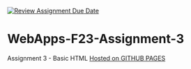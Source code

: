 [![Review Assignment Due Date](https://classroom.github.com/assets/deadline-readme-button-24ddc0f5d75046c5622901739e7c5dd533143b0c8e959d652212380cedb1ea36.svg)](https://classroom.github.com/a/q2-Q7VCy)
# WebApps-F23-Assignment-3
Assignment 3 - Basic HTML
<a href="https://44-563-webapps-f23.github.io/44563-webapps-f23-assignment3-VennelaReddyBaddam/">Hosted on GITHUB PAGES</a>
